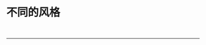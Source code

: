 # 不同的风格
<br/>
<hr/>

  <div>
    <DetailInfo title="表格模式" :data="list" show-type="table" label-width="120px" />
    <DetailInfo title="卡片模式" :data="list" show-type="card" shadow label-width="120px" label-position="left">
      <template #headerRight>
        <el-button type="primary" link>编辑按钮</el-button>
        <el-button type="danger" link>删除</el-button>
      </template>
      <template #testSlot="{ row }"> {{ row.value }} </template>
    </DetailInfo>
  </div>

<script lang="ts" setup>
import { ref, Ref } from "vue"
import { DetailInfo, DetailDataItem } from "easybill-ui/index"
const list: Ref<DetailDataItem[]> = ref([
  { label: "正在同步", value: 1, span: 12 },
  { label: "同步完成", value: 2, tooltip: "这是一个提示消息", span: 12 },
  { label: "已取消", value: 3, span: 12 },
  { label: "错误", span: 12, type: "el-image", props: { src: "https://element-plus.gitee.io/images/element-plus-logo.svg", style: "height: 50px;" } },
  { label: "描述1", value: "这里是一大段文字这里是一大段文<span style='color:red'>字这</span>里是一大段文字这里是一大段文字这里是一大段文字这里是一大段文字", labelStyle: "align-items: flex-start" },
  {
    label: "描述2",
    value:
      "<div style='width: 400px'>这里是<span style='color:red'>一大段文字</span>这里是一大段文字这里是一大这里是一大段文字这里是一大段文字这里是一大段文字这里是一大段文字这里是一大段文字这里是一大段文字这里是一大段文字这里是一大段文字这里是一大段文字这里是一大段文字这里是一大段文字这里是一大段文字这里是一大段文字这里是一大段文字这里是一大段文字这里是一大段文字这里是一大段文字这里是一大段文字这里是一大段文字这里是一大段文字这里是一大段文字这里是一大段文字这里是一大段文字这里是一大段文字这里是一大段文字这里是一大段文字这里是一大段文字这里是一大段文字这里是一大段文字这里是一大段文字这里是一大段文字这里是一大段文字这里是一大段文字这里是一大段文字这里是一大段文字这里是一大段文字这里是一大段文字这里是一大段文字这里是一大段文字这里是一大段文字这里是一大段文字这里是一大段文字段文字这里是一大段文字这里是一大段文字这里是一大段文字</div>",
    showOverflowTooltip: { rawContent: true },
    span: 6,
    rawContent: true,
  },
  { label: "描述", value: "这里是一大段文字这里是一大段文字这里是一大段文字这里是一大段文字这里是一大段文字这里是一大段文字", showOverflowTooltip: true, span: 6 },
  { label: "描述", value: "这里是一大段文字这里是一大段文字这里是一大段文字这里是一大段文字这里是一大段文字这里是一大段文字", showOverflowTooltip: true, span: 6 },
  { label: "描述", value: "这里是一大段文字这里是一大段文字这里是一大段文字这里是一大段文字这里是一大段文字这里是一大段文字", showOverflowTooltip: true, span: 6 },
  { label: "插槽", value: "11", slot: "testSlot" },
])
</script>
